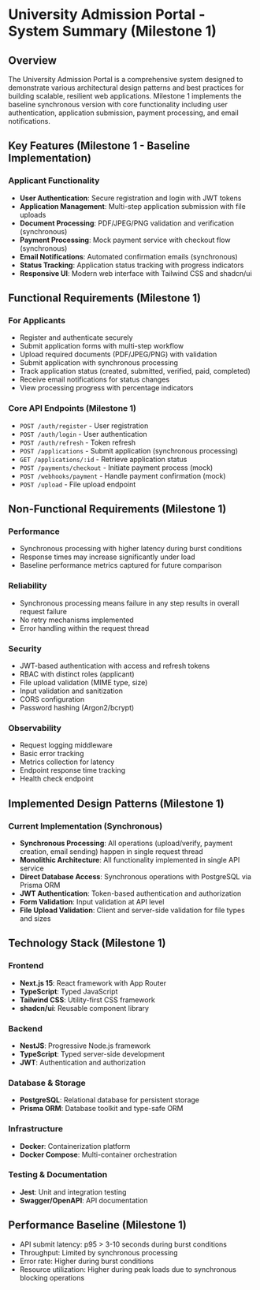 # University Admission Portal - System Summary (Milestone 1)

## Overview

The University Admission Portal is a comprehensive system designed to demonstrate various architectural design patterns and best practices for building scalable, resilient web applications. Milestone 1 implements the baseline synchronous version with core functionality including user authentication, application submission, payment processing, and email notifications.

## Key Features (Milestone 1 - Baseline Implementation)

### Applicant Functionality
- **User Authentication**: Secure registration and login with JWT tokens
- **Application Management**: Multi-step application submission with file uploads
- **Document Processing**: PDF/JPEG/PNG validation and verification (synchronous)
- **Payment Processing**: Mock payment service with checkout flow (synchronous)
- **Email Notifications**: Automated confirmation emails (synchronous)
- **Status Tracking**: Application status tracking with progress indicators
- **Responsive UI**: Modern web interface with Tailwind CSS and shadcn/ui

## Functional Requirements (Milestone 1)

### For Applicants
- Register and authenticate securely
- Submit application forms with multi-step workflow
- Upload required documents (PDF/JPEG/PNG) with validation
- Submit application with synchronous processing
- Track application status (created, submitted, verified, paid, completed)
- Receive email notifications for status changes
- View processing progress with percentage indicators

### Core API Endpoints (Milestone 1)
- `POST /auth/register` - User registration
- `POST /auth/login` - User authentication
- `POST /auth/refresh` - Token refresh
- `POST /applications` - Submit application (synchronous processing)
- `GET /applications/:id` - Retrieve application status
- `POST /payments/checkout` - Initiate payment process (mock)
- `POST /webhooks/payment` - Handle payment confirmation (mock)
- `POST /upload` - File upload endpoint

## Non-Functional Requirements (Milestone 1)

### Performance
- Synchronous processing with higher latency during burst conditions
- Response times may increase significantly under load
- Baseline performance metrics captured for future comparison

### Reliability
- Synchronous processing means failure in any step results in overall request failure
- No retry mechanisms implemented
- Error handling within the request thread

### Security
- JWT-based authentication with access and refresh tokens
- RBAC with distinct roles (applicant)
- File upload validation (MIME type, size)
- Input validation and sanitization
- CORS configuration
- Password hashing (Argon2/bcrypt)

### Observability
- Request logging middleware
- Basic error tracking
- Metrics collection for latency
- Endpoint response time tracking
- Health check endpoint

## Implemented Design Patterns (Milestone 1)

### Current Implementation (Synchronous)
- **Synchronous Processing**: All operations (upload/verify, payment creation, email sending) happen in single request thread
- **Monolithic Architecture**: All functionality implemented in single API service
- **Direct Database Access**: Synchronous operations with PostgreSQL via Prisma ORM
- **JWT Authentication**: Token-based authentication and authorization
- **Form Validation**: Input validation at API level
- **File Upload Validation**: Client and server-side validation for file types and sizes

## Technology Stack (Milestone 1)

### Frontend
- **Next.js 15**: React framework with App Router
- **TypeScript**: Typed JavaScript
- **Tailwind CSS**: Utility-first CSS framework
- **shadcn/ui**: Reusable component library

### Backend
- **NestJS**: Progressive Node.js framework
- **TypeScript**: Typed server-side development
- **JWT**: Authentication and authorization

### Database & Storage
- **PostgreSQL**: Relational database for persistent storage
- **Prisma ORM**: Database toolkit and type-safe ORM

### Infrastructure
- **Docker**: Containerization platform
- **Docker Compose**: Multi-container orchestration

### Testing & Documentation
- **Jest**: Unit and integration testing
- **Swagger/OpenAPI**: API documentation

## Performance Baseline (Milestone 1)

- API submit latency: p95 > 3-10 seconds during burst conditions
- Throughput: Limited by synchronous processing
- Error rate: Higher during burst conditions
- Resource utilization: Higher during peak loads due to synchronous blocking operations